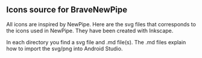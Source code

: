 ## Icons source for BraveNewPipe

All icons are inspired by NewPipe. Here are the svg files that corresponds
to the icons used in NewPipe. They have been created with Inkscape.

In each directory you find a svg file and .md file(s). The .md files
explain how to import the svg/png into Android Studio.
